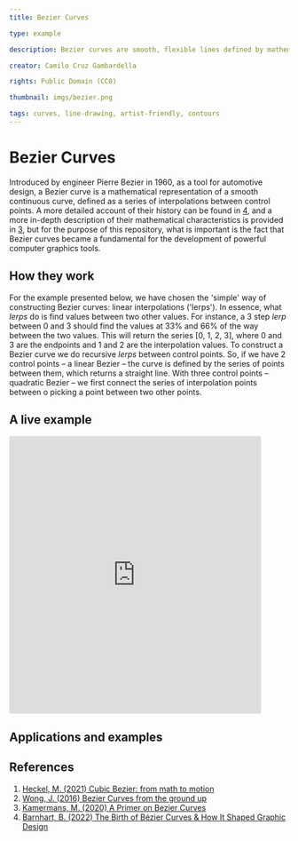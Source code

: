 ```yaml
---
title: Bezier Curves

type: example

description: Bezier curves are smooth, flexible lines defined by mathematical points. They are often used in generative art to create flowing shapes and elegant designs.

creator: Camilo Cruz Gambardella

rights: Public Domain (CC0)

thumbnail: imgs/bezier.png

tags: curves, line-drawing, artist-friendly, contours
---
```


# Bezier Curves

Introduced by engineer Pierre Bezier in 1960, as a tool for automotive design, a Bezier curve is a mathematical representation of a smooth continuous curve, defined as a series of interpolations between control points. A more detailed account of their history can be found in [4](#4), and a more in-depth description of their mathematical characteristics is provided in [3](#3), but for the purpose of this repository, what is important is the fact that Bezier curves became a fundamental for the development of powerful computer graphics tools.

## How they work

For the example presented below, we have chosen the 'simple' way of constructing Bezier curves: linear interpolations ('lerps'). In essence, what _lerps_ do is find values between two other values. For instance, a 3 step _lerp_ between 0 and 3 should find the values at 33% and 66% of the way between the two values. This will return the series [0, 1, 2, 3], where 0 and 3 are the endpoints and 1 and 2 are the interpolation values.
To construct a Bezier curve we do recursive _lerps_ between control points. So, if we have 2 control points – a linear Bezier – the curve is defined by the series of points between them, which returns a straight line. With three control points – quadratic Bezier – we first connect the series of interpolation points between o picking a point between two other points.

## A live example

<iframe height="500" style="width: 90%" scrolling="no" title="Bezier Curve" src="https://codesandbox.io/embed/github/GenArtRepo/bezier-curve/tree/main/?fontsize=14&hidenavigation=1&theme=dark?module=sketch.js" frameborder="no" loading="lazy" allowtransparency="true" allowfullscreen="true"
></iframe>

## Applications and examples

## References

1. <a name="1">[Heckel, M. (2021) Cubic Bezier: from math to motion](https://blog.maximeheckel.com/posts/cubic-bezier-from-math-to-motion/)</a>
2. <a name="2">[Wong, J. (2016) Bezier Curves from the ground up](https://jamie-wong.com/post/bezier-curves/)</a>
3. <a name="3">[Kamermans, M. (2020) A Primer on Bezier Curves](https://pomax.github.io/bezierinfo/)</a>
4. <a name="4">[Barnhart, B. (2022) The Birth of Bézier Curves & How It Shaped Graphic Design](https://www.vectornator.io/blog/bezier-curves/)</a>
